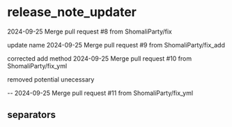 # release_note_updater
2024-09-25
Merge pull request #8 from ShomaliParty/fix

update name
2024-09-25
Merge pull request #9 from ShomaliParty/fix_add

corrected add method
2024-09-25
Merge pull request #10 from ShomaliParty/fix_yml

removed potential unecessary

--
2024-09-25
Merge pull request #11 from ShomaliParty/fix_yml

separators
--

